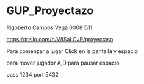# GUP_Proyectazo

Rigoberto Campos Vega 00081511

https://trello.com/b/WISaLCvR/proyectaso

Para comenzar a jugar Click en la pantalla y espacio

para mover jugador A,D
para pausar espacio.

pass 1234
port 5432